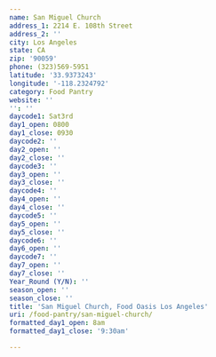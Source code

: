```yaml
---
name: San Miguel Church
address_1: 2214 E. 108th Street
address_2: ''
city: Los Angeles
state: CA
zip: '90059'
phone: (323)569-5951
latitude: '33.9373243'
longitude: '-118.2324792'
category: Food Pantry
website: ''
'': ''
daycode1: Sat3rd
day1_open: 0800
day1_close: 0930
daycode2: ''
day2_open: ''
day2_close: ''
daycode3: ''
day3_open: ''
day3_close: ''
daycode4: ''
day4_open: ''
day4_close: ''
daycode5: ''
day5_open: ''
day5_close: ''
daycode6: ''
day6_open: ''
daycode7: ''
day7_open: ''
day7_close: ''
Year_Round (Y/N): ''
season_open: ''
season_close: ''
title: 'San Miguel Church, Food Oasis Los Angeles'
uri: /food-pantry/san-miguel-church/
formatted_day1_open: 8am
formatted_day1_close: '9:30am'

---
```


